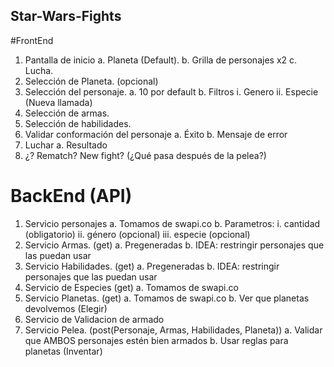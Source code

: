 ## Star-Wars-Fights

#FrontEnd
1.	Pantalla de inicio
a.	Planeta (Default).
b.	Grilla de personajes x2
c.	Lucha.
2.	Selección de Planeta. (opcional)
3.	Selección del personaje.
a.	10 por default
b.	Filtros
i.	Genero
ii.	Especie (Nueva llamada)
4.	Selección de armas.
5.	Selección de habilidades.
6.	Validar conformación del personaje
a.	Éxito
b.	Mensaje de error
7.	Luchar
a.	Resultado
8.	¿? Rematch? New fight? (¿Qué pasa después de la pelea?)
# BackEnd (API)
1.	Servicio personajes 
a.	Tomamos de swapi.co
b.	Parametros:
i.	cantidad (obligatorio)
ii.	género (opcional)
iii.	especie (opcional)
2.	Servicio Armas. (get)
a.	Pregeneradas
b.	IDEA: restringir personajes que las puedan usar
3.	Servicio Habilidades. (get)
a.	Pregeneradas
b.	IDEA: restringir personajes que las puedan usar
4.	Servicio de Especies (get)
a.	Tomamos de swapi.co
5.	Servicio Planetas. (get)
a.	Tomamos de swapi.co
b.	Ver que planetas devolvemos (Elegir)
6.	Servicio de Validacion de armado
7.	Servicio Pelea. (post(Personaje, Armas, Habilidades, Planeta))
a.	Validar que AMBOS personajes estén bien armados
b.	Usar reglas para planetas (Inventar)
